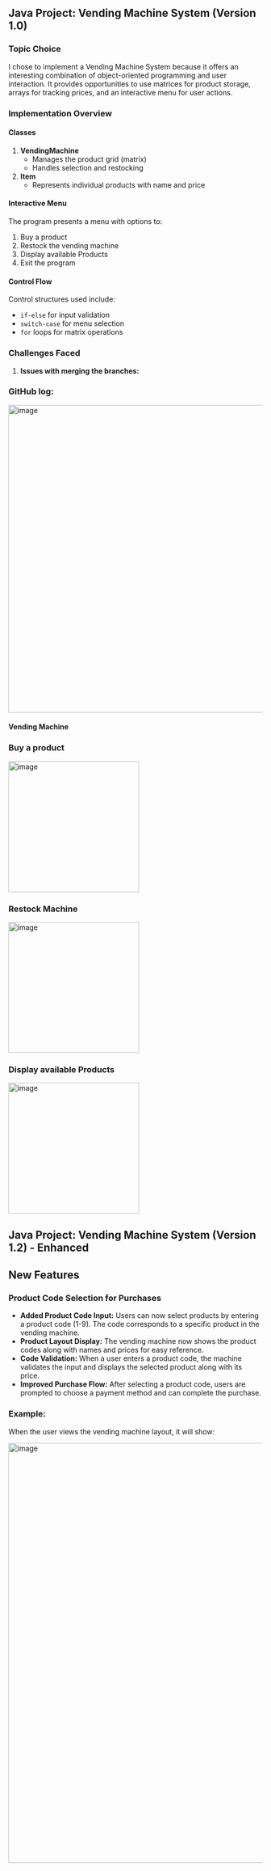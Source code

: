 ## Java Project: Vending Machine System (Version 1.0)

### Topic Choice

I chose to implement a Vending Machine System because it offers an interesting combination of object-oriented programming and user interaction. It provides opportunities to use matrices for product storage, arrays for tracking prices, and an interactive menu for user actions.

### Implementation Overview

#### Classes

1. **VendingMachine**
   - Manages the product grid (matrix)
   - Handles selection and restocking
2. **Item**
   - Represents individual products with name and price

#### Interactive Menu

The program presents a menu with options to:

1. Buy a product
2. Restock the vending machine
3. Display available Products
4. Exit the program

#### Control Flow

Control structures used include:

- `if-else` for input validation
- `switch-case` for menu selection
- `for` loops for matrix operations

### Challenges Faced

1. **Issues with merging the branches:** 


### GitHub log:
<img width="609" alt="image" src="https://github.com/user-attachments/assets/94ba36ca-eb27-452b-875b-7a5ca197bee3" />

#### Vending Machine
### Buy a product
<img width="259" alt="image" src="https://github.com/user-attachments/assets/a33f559b-fb92-4c73-8efb-e50eddeb0fbb" />

### Restock Machine
<img width="259" alt="image" src="https://github.com/user-attachments/assets/1e760b8d-61cd-4aa4-bfc3-aefd5a23afcf" />

### Display available Products
<img width="259" alt="image" src="https://github.com/user-attachments/assets/e1fb01e8-5f8a-4758-bd17-61f8f4ad22cf" />

## Java Project: Vending Machine System (Version 1.2) - Enhanced 

## New Features

### Product Code Selection for Purchases
- **Added Product Code Input:** Users can now select products by entering a product code (1-9). The code corresponds to a specific product in the vending machine.
- **Product Layout Display:** The vending machine now shows the product codes along with names and prices for easy reference.
- **Code Validation:** When a user enters a product code, the machine validates the input and displays the selected product along with its price.
- **Improved Purchase Flow:** After selecting a product code, users are prompted to choose a payment method and can complete the purchase.
  
### Example:
When the user views the vending machine layout, it will show:

<img width="831" alt="image" src="https://github.com/user-attachments/assets/c33267ac-95a0-4a42-9f1c-d4726cea57cf" />


   

